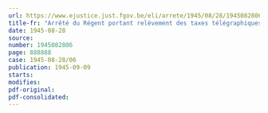 ```yaml
---
url: https://www.ejustice.just.fgov.be/eli/arrete/1945/08/28/1945082806/justel
title-fr: "Arrêté du Régent portant relèvement des taxes télégraphiques intérieures"
date: 1945-08-28
source:
number: 1945082806
page: 888888
case: 1945-08-28/06
publication: 1945-09-09
starts:
modifies:
pdf-original:
pdf-consolidated:
---
```


